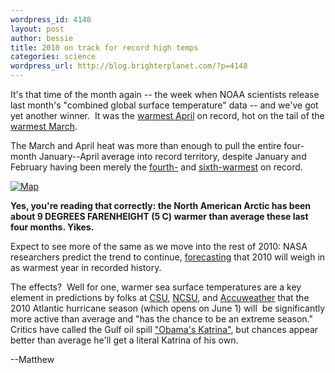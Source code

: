 ```yaml
--- 
wordpress_id: 4148
layout: post
author: bessie
title: 2010 on track for record high temps
categories: science
wordpress_url: http://blog.brighterplanet.com/?p=4148
---
```

It's that time of the month again -- the week when NOAA scientists release last month's "combined global surface temperature" data -- and we've got yet another winner.  It was the [warmest April](http://www.noaanews.noaa.gov/stories2010/20100517_globalstats.html) on record, hot on the tail of the [warmest March](http://www.noaanews.noaa.gov/stories2010/20100415_marchstats.html).

The March and April heat was more than enough to pull the entire four-month January--April average into record territory, despite January and February having been merely the <a href="http://www.ncdc.noaa.gov/sotc/?report=global&amp;year=2010&amp;month=1&amp;submitted=Get+Report">fourth-</a> and <a href="http://www.noaanews.noaa.gov/stories2010/20100316_globalstats.html">sixth-warmest</a> on record.

[![Map](http://farm2.static.flickr.com/1139/4622312578_325f3eda3e.jpg)](http://www.noaanews.noaa.gov/stories2010/images/Jan-Apr2010.jpg)

**Yes, you're reading that correctly: the North American Arctic has been about 9 DEGREES FARENHEIGHT (5 C) warmer than average these last four months.  Yikes.**

Expect to see more of the same as we move into the rest of 2010: NASA researchers predict the trend to continue, <a href="http://data.giss.nasa.gov/gistemp/paper/gistemp2010_draft0319.pdf">forecasting</a> that 2010 will weigh in as warmest year in recorded history.

The effects?  Well for one, warmer sea surface temperatures are a key element in predictions by folks at [CSU](http://hurricane.atmos.colostate.edu/Forecasts/2010/april2010/apr2010.pdf), [NCSU](http://news.ncsu.edu/releases/hurricane10/), and [Accuweather](http://www.accuweather.com/blogs/news/story/25984/joe-bastardi-more-active-2010-1.asp) that the 2010 Atlantic hurricane season (which opens on June 1) will  be significantly more active than average and "has the chance to be an extreme season."  Critics have called the Gulf oil spill ["Obama's Katrina"](http://www.nytimes.com/2010/05/19/opinion/19friedman.html?hp), but chances appear better than average he'll get a literal Katrina of his own.

--Matthew
